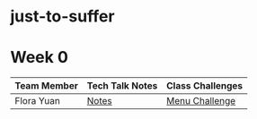 # just-to-suffer

# Week 0

| Team Member           | Tech Talk Notes |           Class Challenges                              | 
| -------------------------- |-----------------------------|-----------------------------|  
| Flora Yuan | [Notes](https://github.com/florayuan18/pikachudrinkingwindex/wiki/Deployment-Guide) | [Menu Challenge](https://github.com/florayuan18/pikachudrinkingwindex/issues/8) |
